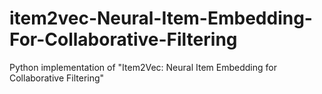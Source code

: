 # item2vec-Neural-Item-Embedding-For-Collaborative-Filtering
Python implementation of "Item2Vec: Neural Item Embedding for Collaborative Filtering"
